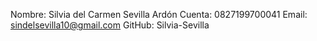 Nombre: Silvia del Carmen Sevilla Ardón
Cuenta: 0827199700041
Email: sindelsevilla10@gmail.com
GitHub: Silvia-Sevilla